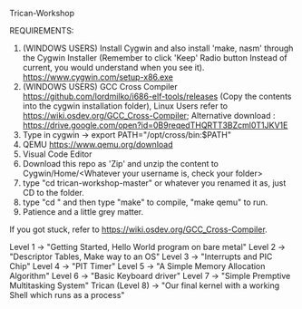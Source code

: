 Trican-Workshop

REQUIREMENTS:
1. (WINDOWS USERS) Install Cygwin and also install 'make, nasm' through the Cygwin Installer (Remember to click 'Keep' Radio button Instead of current, you would understand when you see it). https://www.cygwin.com/setup-x86.exe
2. (WINDOWS USERS) GCC Cross Compiler https://github.com/lordmilko/i686-elf-tools/releases (Copy the contents into the cygwin installation folder), Linux Users refer to https://wiki.osdev.org/GCC_Cross-Compiler; Alternative download : https://drive.google.com/open?id=0B9reqedTHQRTT3BZcml0T1JKV1E
3. Type in cygwin -> export PATH="/opt/cross/bin:$PATH"
4. QEMU https://www.qemu.org/download 
5. Visual Code Editor
7. Download this repo as 'Zip' and unzip the content to Cygwin/Home/<Whatever your username is, check your folder>
8. type "cd trican-workshop-master" or whatever you renamed it as, just CD to the folder.
9. type "cd <Whatever Level you wanna go>" and then type "make" to compile, "make qemu" to run.
10. Patience and a little grey matter.

If you got stuck, refer to https://wiki.osdev.org/GCC_Cross-Compiler.

Level 1 -> "Getting Started, Hello World program on bare metal"
Level 2 -> "Descriptor Tables, Make way to an OS"
Level 3 -> "Interrupts and PIC Chip"
Level 4 -> "PIT Timer"
Level 5 -> "A Simple Memory Allocation Algorithm"
Level 6 -> "Basic Keyboard driver"
Level 7 -> "Simple Premptive Multitasking System"
Trican (Level 8) -> "Our final kernel with a working Shell which runs as a process"
